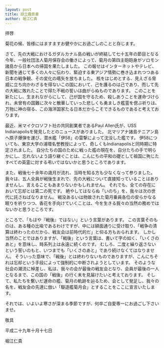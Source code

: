 ```yaml
---
layout: post
title: 設立趣意書
author: 堀江仁貴
---
```


拝啓

菊花の候、皆様にはますますお健やかにお過ごしのことと存じます。

さて、先の大戦におけるガダルカナル島の戦いが終結して七十五年の節目となる今年、一般社団法人菊月保存会の働きによって、菊月の第四主砲砲身がソロモン諸島から日本への帰国を果たしました。
この報せはインターネットやテレビ、新聞を通じて多くの人々に伝わり、緊迫する東アジア情勢に巻き込まれつつある日本の戦争観、その変化の嚆矢を放ちました。
核をはじめとする、見えざる脅威に立ち向かわざるを得ないこの国において、己を護るのは己であり、而して先の大戦に敗れたことで得た不戦の誓いは曲がらぬものであります。
このことを新たにし、生まれながらにして、己が国を守るため、殺しあうことを運命づけられ、未曾有の国難に次々と散華していった悲しくも勇ましき艦霊を偲ぶ祈りは、万物に神の宿る、この海洋国家たる日本だからこそできるものであると考えております。

最近、米マイクロソフト社の共同創業者であるPaul Allen氏が、USS Indianapolisを発見したとのニュースがありました。
北マリアナ諸島テニアン島へ原子爆弾を運び、潜水艦「伊58」の雷撃によって沈没した艦です。
伊58についても、東京大学の浦環名誉教授によって、奇しくもIndianapolisと同時期に特定されました。
自分たちの国のために戦った艦の現在を、自分たちの手で明らかにし、忘れないよう語り継ぐことは、こんにちの平和の礎として祖国に殉じたすべての英霊に対する弔いではないかと思うところであります。

また、戦後七十余年の歳月が流れ、当時を知る方も少なくなって参りました。
我々は、五人全員が戦後生まれで、先の大戦について直接知っていることはありませんし、言えることもあまりないかもしれません。
それでも、全ての存在において忘却とは第二の死です。
絶やしてはならぬ「いのち」を、我々は次の世代に託さねばなりません。
戦没あるいは物故された菊月乗員各位の安らかなる眠りを祈りつつ、香花を手向けていくことは、今を生きる我々の当然の務めではないかと思うところです。

ところで、「もはや『戦後』ではない」という言葉があります。
この言葉そのものは、ある種の比喩であるわけですが、中には額面通りに受け取り、「戦争の清算は終わったのだから、戦友会は前時代的だ」と仰る方もおられます。
しかし当然のことではありますが、「戦後」という言葉は、書いて字の如く、「いくさのあと」を意味し、時系列上は永遠に続くのです。
むしろ、二度と繰り返さないという誓いのもと、いつまでも「いくさのあと」であり続けなくてはなりません。
そういった意味で、「戦後」とは終わりないものでありますが、こんにちそれは忘却という手段によって強制的に中断されようとしています。
そのような社会の潮流に棹差し、私は、我々の会が最後の戦友会となり、会員が最後の一人となるまで、この国の「戦後」の行く末を見届けたいと考えております。
そして、私たちを繋いだ運命の艦、菊月の軌跡を辿るため、会として発足し、我々の名を、戦友会の先達に倣い「駆逐艦菊月会」とすることをここに宣言いたします。

それでは、いよいよ寒さが深まる季節ですが、何卒ご自愛専一にお過ごし下さいませ。

敬具

平成二十九年十月十七日

堀江仁貴
